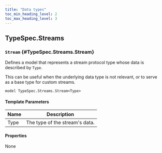 ```yaml
---
title: "Data types"
toc_min_heading_level: 2
toc_max_heading_level: 3
---
```


## TypeSpec.Streams

### `Stream` {#TypeSpec.Streams.Stream}

Defines a model that represents a stream protocol type whose data is described
by `Type`.

This can be useful when the underlying data type is not relevant, or to serve as
a base type for custom streams.

```typespec
model TypeSpec.Streams.Stream<Type>
```

#### Template Parameters

| Name | Description                    |
| ---- | ------------------------------ |
| Type | The type of the stream's data. |

#### Properties

None
